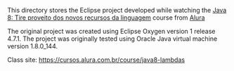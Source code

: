 This directory stores the Eclipse project developed while watching the <a href="">Java 8: Tire proveito dos novos recursos da linguagem</a> course from <a href="alura.com.br">Alura</a>
<p>The original project was created using Eclipse Oxygen version 1 release 4.7.1. The project was originally tested using Oracle Java virtual machine  version 1.8.0_144.</p>

Class site: https://cursos.alura.com.br/course/java8-lambdas
